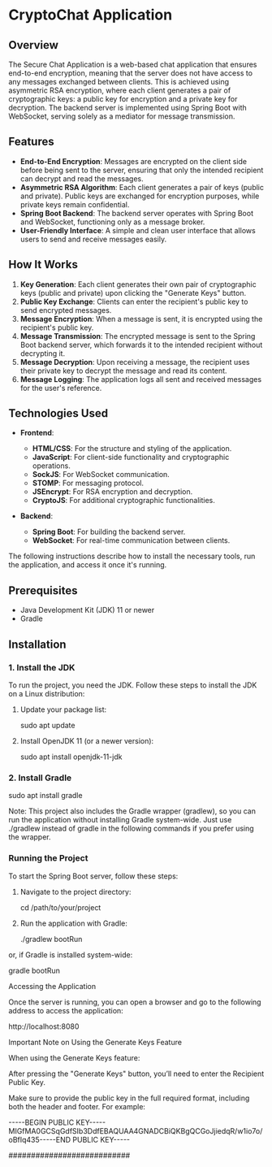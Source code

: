 # CryptoChat Application

## Overview

The Secure Chat Application is a web-based chat application that ensures end-to-end encryption, meaning that the server does not have access to any messages exchanged between clients. This is achieved using asymmetric RSA encryption, where each client generates a pair of cryptographic keys: a public key for encryption and a private key for decryption. The backend server is implemented using Spring Boot with WebSocket, serving solely as a mediator for message transmission.

## Features

- **End-to-End Encryption**: Messages are encrypted on the client side before being sent to the server, ensuring that only the intended recipient can decrypt and read the messages.
- **Asymmetric RSA Algorithm**: Each client generates a pair of keys (public and private). Public keys are exchanged for encryption purposes, while private keys remain confidential.
- **Spring Boot Backend**: The backend server operates with Spring Boot and WebSocket, functioning only as a message broker.
- **User-Friendly Interface**: A simple and clean user interface that allows users to send and receive messages easily.

## How It Works

1. **Key Generation**: Each client generates their own pair of cryptographic keys (public and private) upon clicking the "Generate Keys" button.
2. **Public Key Exchange**: Clients can enter the recipient's public key to send encrypted messages.
3. **Message Encryption**: When a message is sent, it is encrypted using the recipient's public key.
4. **Message Transmission**: The encrypted message is sent to the Spring Boot backend server, which forwards it to the intended recipient without decrypting it.
5. **Message Decryption**: Upon receiving a message, the recipient uses their private key to decrypt the message and read its content.
6. **Message Logging**: The application logs all sent and received messages for the user's reference.

## Technologies Used

- **Frontend**: 
  - **HTML/CSS**: For the structure and styling of the application.
  - **JavaScript**: For client-side functionality and cryptographic operations.
  - **SockJS**: For WebSocket communication.
  - **STOMP**: For messaging protocol.
  - **JSEncrypt**: For RSA encryption and decryption.
  - **CryptoJS**: For additional cryptographic functionalities.

- **Backend**:
  - **Spring Boot**: For building the backend server.
  - **WebSocket**: For real-time communication between clients.


The following instructions describe how to install the necessary tools, run the application, and access it once it's running.

## Prerequisites

- Java Development Kit (JDK) 11 or newer
- Gradle 

## Installation

### 1. Install the JDK

To run the project, you need the JDK. Follow these steps to install the JDK on a Linux distribution:

1. Update your package list:
   
   sudo apt update

2. Install OpenJDK 11 (or a newer version):

   sudo apt install openjdk-11-jdk

### 2. Install Gradle

  sudo apt install gradle

Note: This project also includes the Gradle wrapper (gradlew), so you can run the application without installing Gradle system-wide. Just use ./gradlew instead of gradle in the following commands if you prefer using the wrapper.

### Running the Project

To start the Spring Boot server, follow these steps:

1. Navigate to the project directory:

   cd /path/to/your/project

2. Run the application with Gradle:

   ./gradlew bootRun

or, if Gradle is installed system-wide: 
  
  gradle bootRun 


Accessing the Application

Once the server is running, you can open a browser and go to the following address to access the application:

  http://localhost:8080


Important Note on Using the Generate Keys Feature

When using the Generate Keys feature:

  After pressing the "Generate Keys" button, you’ll need to enter the Recipient Public Key.

  Make sure to provide the public key in the full required format, including both the header and footer. For example:

-----BEGIN PUBLIC KEY-----
MIGfMA0GCSqGdfSIb3DdfEBAQUAA4GNADCBiQKBgQCGoJjiedqR/w1io7o/oBfIq435-----END PUBLIC KEY-----


###########################
